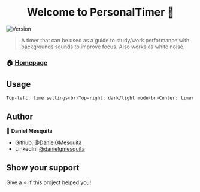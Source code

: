 <h1 align="center">Welcome to PersonalTimer 👋</h1>
<p>
  <img alt="Version" src="https://img.shields.io/badge/version-1.0-blue.svg?cacheSeconds=2592000" />
</p>

> A timer that can be used as a guide to study/work performance with backgrounds sounds to improve focus. Also works as white noise.

### 🏠 [Homepage](https://danielgmesquita.github.io/PersonalTimer/)

## Usage

```sh
Top-left: time settings<br>Top-right: dark/light mode<br>Center: timer controls (play/pause, stop, + 5 minutes, - five minutes) and sounds (forest, rain, fireplace and coffeeshop)
```

## Author

👤 **Daniel Mesquita**

* Github: [@DanielGMesquita](https://github.com/DanielGMesquita)
* LinkedIn: [@danielgmesquita](https://linkedin.com/in/danielgmesquita)

## Show your support

Give a ⭐️ if this project helped you!
